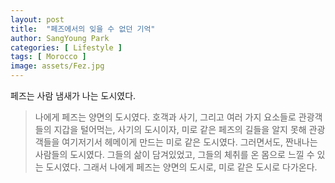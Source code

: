 ```yaml
---
layout: post
title:  "페즈에서의 잊을 수 없던 기억"
author: SangYoung Park
categories: [ Lifestyle ]
tags: [ Morocco ]
image: assets/Fez.jpg
---
```


페즈는 사람 냄새가 나는 도시였다. 
> 나에게 페즈는 양면의 도시였다. 호객과 사기, 그리고 여러 가지 요소들로 관광객들의 지갑을 털어먹는, 사기의 도시이자, 미로 같은 페즈의 길들을 알지 못해 관광객들을 여기저기서 헤메이게 만드는 미로 같은 도시였다. 
> 그러면서도, 짠내나는 사람들의 도시였다. 그들의 삶이 담겨있었고, 그들의 체취를 온 몸으로 느낄 수 있는 도시였다.
> 그래서 나에게 페즈는 양면의 도시로, 미로 같은 도시로 다가온다.
